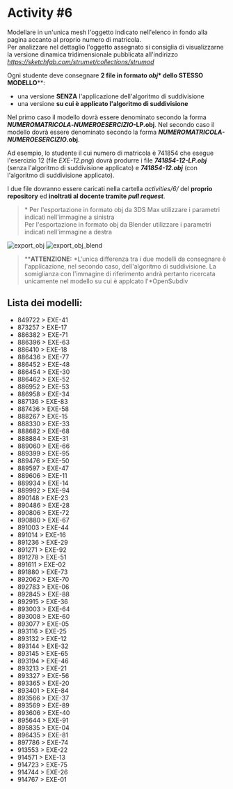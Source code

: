 # Activity #6

Modellare in un'unica mesh l'oggetto indicato nell'elenco in fondo alla pagina 
accanto al proprio numero di matricola.   
Per analizzare nel dettaglio l'oggetto assegnato si consiglia di 
visualizzarne la versione dinamica tridimensionale pubblicata
all'indirizzo *https://sketchfab.com/strumet/collections/strumod*

Ogni studente deve consegnare **2 file in formato _obj_\* dello STESSO 
MODELLO**\*\*:

- una versione **SENZA** l'applicazione dell'algoritmo di suddivisione
- una versione **su cui è applicato l'algoritmo di suddivisione**

Nel primo caso il modello dovrà essere denominato secondo la forma 
**_NUMEROMATRICOLA_-_NUMEROESERCIZIO_-LP.obj**.
Nel secondo caso il modello dovrà essere denominato secondo la forma 
**_NUMEROMATRICOLA-NUMEROESERCIZIO_.obj**.

Ad esempio, lo studente il cui numero di matricola è 741854 che esegue 
l'esercizio 12 (file *EXE-12.png*) dovrà produrre i file 
_**741854-12-LP.obj**_ (senza l'algoritmo di suddivisione applicato) e 
_**741854-12.obj**_ (con l'algoritmo di suddivisione applicato).

I due file dovranno essere caricati nella cartella *activities/6/* del 
**proprio repository** ed **inoltrati al docente tramite _pull request_**.

> \* Per l'esportazione in formato obj da 3DS Max utilizzare i parametri 
indicati nell'immagine a sinistra   
Per l'esportazione in formato obj da Blender utilizzare i parametri indicati 
nell'immagine a destra

![export_obj](https://github.com/strumet/modeling/raw/master/archive/obj_export.png) 
![export_obj_blend](https://github.com/strumet/modeling/raw/master/archive/obj_export_blend.png)

> \*\***ATTENZIONE:** *L'unica differenza tra i due modelli da consegnare è 
l'applicazione, nel secondo caso, dell'algoritmo di suddivisione. La 
somiglianza con l'immagine di riferimento andrà pertanto ricercata unicamente 
nel modello su cui è applcato l'*OpenSubdiv

## Lista dei modelli:

- 849722 > EXE-41
- 873257 > EXE-17
- 886382 > EXE-71
- 886396 > EXE-63
- 886410 > EXE-18
- 886436 > EXE-77
- 886452 > EXE-48
- 886454 > EXE-30
- 886462 > EXE-52
- 886952 > EXE-53
- 886958 > EXE-34
- 887136 > EXE-83
- 887436 > EXE-58
- 888267 > EXE-15
- 888330 > EXE-33
- 888682 > EXE-68
- 888884 > EXE-31
- 889060 > EXE-66
- 889399 > EXE-95
- 889476 > EXE-50
- 889597 > EXE-47
- 889606 > EXE-11
- 889934 > EXE-14
- 889992 > EXE-94
- 890148 > EXE-23
- 890486 > EXE-28
- 890806 > EXE-72
- 890880 > EXE-67
- 891003 > EXE-44
- 891014 > EXE-16
- 891236 > EXE-29
- 891271 > EXE-92
- 891278 > EXE-51
- 891611 > EXE-02
- 891880 > EXE-73
- 892062 > EXE-70
- 892783 > EXE-06
- 892845 > EXE-88
- 892915 > EXE-36
- 893003 > EXE-64
- 893008 > EXE-60
- 893077 > EXE-05
- 893116 > EXE-25
- 893132 > EXE-12
- 893144 > EXE-32
- 893145 > EXE-65
- 893194 > EXE-46
- 893213 > EXE-21
- 893327 > EXE-56
- 893365 > EXE-20
- 893401 > EXE-84
- 893566 > EXE-37
- 893569 > EXE-89
- 893606 > EXE-40
- 895644 > EXE-91
- 895835 > EXE-04
- 896435 > EXE-81
- 897786 > EXE-74
- 913553 > EXE-22
- 914571 > EXE-13
- 914723 > EXE-75
- 914744 > EXE-26
- 914767 > EXE-01
